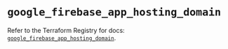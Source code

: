 # `google_firebase_app_hosting_domain`

Refer to the Terraform Registry for docs: [`google_firebase_app_hosting_domain`](https://registry.terraform.io/providers/hashicorp/google-beta/6.49.1/docs/resources/google_firebase_app_hosting_domain).

